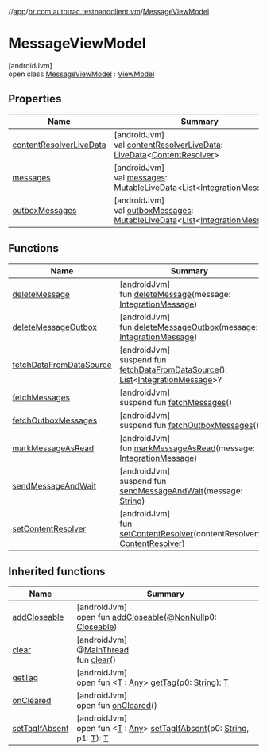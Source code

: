 //[app](../../../index.md)/[br.com.autotrac.testnanoclient.vm](../index.md)/[MessageViewModel](index.md)

# MessageViewModel

[androidJvm]\
open class [MessageViewModel](index.md) : [ViewModel](https://developer.android.com/reference/kotlin/androidx/lifecycle/ViewModel.html)

## Properties

| Name | Summary |
|---|---|
| [contentResolverLiveData](content-resolver-live-data.md) | [androidJvm]<br>val [contentResolverLiveData](content-resolver-live-data.md): [LiveData](https://developer.android.com/reference/kotlin/androidx/lifecycle/LiveData.html)&lt;[ContentResolver](https://developer.android.com/reference/kotlin/android/content/ContentResolver.html)&gt; |
| [messages](messages.md) | [androidJvm]<br>val [messages](messages.md): [MutableLiveData](https://developer.android.com/reference/kotlin/androidx/lifecycle/MutableLiveData.html)&lt;[List](https://kotlinlang.org/api/latest/jvm/stdlib/kotlin.collections/-list/index.html)&lt;[IntegrationMessage](../../br.com.autotrac.testnanoclient.dataRemote/-integration-message/index.md)&gt;&gt; |
| [outboxMessages](outbox-messages.md) | [androidJvm]<br>val [outboxMessages](outbox-messages.md): [MutableLiveData](https://developer.android.com/reference/kotlin/androidx/lifecycle/MutableLiveData.html)&lt;[List](https://kotlinlang.org/api/latest/jvm/stdlib/kotlin.collections/-list/index.html)&lt;[IntegrationMessage](../../br.com.autotrac.testnanoclient.dataRemote/-integration-message/index.md)&gt;&gt; |

## Functions

| Name | Summary |
|---|---|
| [deleteMessage](delete-message.md) | [androidJvm]<br>fun [deleteMessage](delete-message.md)(message: [IntegrationMessage](../../br.com.autotrac.testnanoclient.dataRemote/-integration-message/index.md)) |
| [deleteMessageOutbox](delete-message-outbox.md) | [androidJvm]<br>fun [deleteMessageOutbox](delete-message-outbox.md)(message: [IntegrationMessage](../../br.com.autotrac.testnanoclient.dataRemote/-integration-message/index.md)) |
| [fetchDataFromDataSource](fetch-data-from-data-source.md) | [androidJvm]<br>suspend fun [fetchDataFromDataSource](fetch-data-from-data-source.md)(): [List](https://kotlinlang.org/api/latest/jvm/stdlib/kotlin.collections/-list/index.html)&lt;[IntegrationMessage](../../br.com.autotrac.testnanoclient.dataRemote/-integration-message/index.md)&gt;? |
| [fetchMessages](fetch-messages.md) | [androidJvm]<br>suspend fun [fetchMessages](fetch-messages.md)() |
| [fetchOutboxMessages](fetch-outbox-messages.md) | [androidJvm]<br>suspend fun [fetchOutboxMessages](fetch-outbox-messages.md)() |
| [markMessageAsRead](mark-message-as-read.md) | [androidJvm]<br>fun [markMessageAsRead](mark-message-as-read.md)(message: [IntegrationMessage](../../br.com.autotrac.testnanoclient.dataRemote/-integration-message/index.md)) |
| [sendMessageAndWait](send-message-and-wait.md) | [androidJvm]<br>suspend fun [sendMessageAndWait](send-message-and-wait.md)(message: [String](https://kotlinlang.org/api/latest/jvm/stdlib/kotlin/-string/index.html)) |
| [setContentResolver](set-content-resolver.md) | [androidJvm]<br>fun [setContentResolver](set-content-resolver.md)(contentResolver: [ContentResolver](https://developer.android.com/reference/kotlin/android/content/ContentResolver.html)) |

## Inherited functions

| Name | Summary |
|---|---|
| [addCloseable](../-reset-database-view-model/index.md#264516373%2FFunctions%2F-912451524) | [androidJvm]<br>open fun [addCloseable](../-reset-database-view-model/index.md#264516373%2FFunctions%2F-912451524)(@[NonNull](https://developer.android.com/reference/kotlin/androidx/annotation/NonNull.html)p0: [Closeable](https://developer.android.com/reference/kotlin/java/io/Closeable.html)) |
| [clear](../-reset-database-view-model/index.md#-1936886459%2FFunctions%2F-912451524) | [androidJvm]<br>@[MainThread](https://developer.android.com/reference/kotlin/androidx/annotation/MainThread.html)<br>fun [clear](../-reset-database-view-model/index.md#-1936886459%2FFunctions%2F-912451524)() |
| [getTag](../-reset-database-view-model/index.md#-215894976%2FFunctions%2F-912451524) | [androidJvm]<br>open fun &lt;[T](../-reset-database-view-model/index.md#-215894976%2FFunctions%2F-912451524) : [Any](https://kotlinlang.org/api/latest/jvm/stdlib/kotlin/-any/index.html)&gt; [getTag](../-reset-database-view-model/index.md#-215894976%2FFunctions%2F-912451524)(p0: [String](https://kotlinlang.org/api/latest/jvm/stdlib/kotlin/-string/index.html)): [T](../-reset-database-view-model/index.md#-215894976%2FFunctions%2F-912451524) |
| [onCleared](../-reset-database-view-model/index.md#-1930136507%2FFunctions%2F-912451524) | [androidJvm]<br>open fun [onCleared](../-reset-database-view-model/index.md#-1930136507%2FFunctions%2F-912451524)() |
| [setTagIfAbsent](../-reset-database-view-model/index.md#-1567230750%2FFunctions%2F-912451524) | [androidJvm]<br>open fun &lt;[T](../-reset-database-view-model/index.md#-1567230750%2FFunctions%2F-912451524) : [Any](https://kotlinlang.org/api/latest/jvm/stdlib/kotlin/-any/index.html)&gt; [setTagIfAbsent](../-reset-database-view-model/index.md#-1567230750%2FFunctions%2F-912451524)(p0: [String](https://kotlinlang.org/api/latest/jvm/stdlib/kotlin/-string/index.html), p1: [T](../-reset-database-view-model/index.md#-1567230750%2FFunctions%2F-912451524)): [T](../-reset-database-view-model/index.md#-1567230750%2FFunctions%2F-912451524) |
